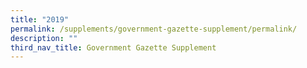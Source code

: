 ```yaml
---
title: "2019"
permalink: /supplements/government-gazette-supplement/permalink/
description: ""
third_nav_title: Government Gazette Supplement
---
```

